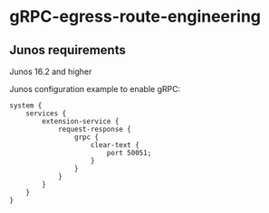 # gRPC-egress-route-engineering

## Junos requirements
Junos 16.2 and higher

Junos configuration example to enable gRPC:
```
system {
    services {
        extension-service {
            request-response {
                grpc {
                    clear-text {
                        port 50051;
                    }
                }
            }
        }
    }
}
```
